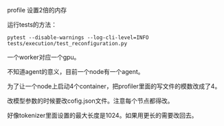 profile 设置2倍的内存

运行tests的方法：

`pytest --disable-warnings --log-cli-level=INFO tests/execution/test_reconfiguration.py`

一个worker对应一个gpu。

不知道agent的意义，目前一个node有一个agent。

为了让一个node上启动4个container，把profiler里面的写文件的模数改成了4。

改模型参数的时候要改cofig.json文件。注意每个节点都得改。

好像tokenizer里面设置的最大长度是1024。如果用更长的需要改回去。